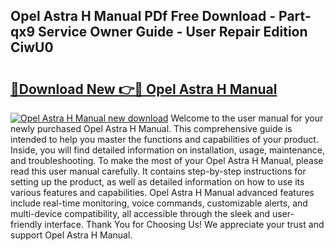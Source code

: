 ## Opel Astra H Manual PDf Free Download - Part-qx9 Service Owner Guide - User Repair Edition CiwU0

# <h2><a href="http://cf12247.oget.top/?id=Opel+Astra+H+Manual">🔗Download New 👉🔴 Opel Astra H Manual</a></h2>

[![Opel Astra H Manual new download](https://i.imgur.com/5g1atiW.png)](http://cf12247.oget.top/?id=Opel+Astra+H+Manual)
Welcome to the user manual for your newly purchased Opel Astra H Manual. This comprehensive guide is intended to help you master the functions and capabilities of your product. Inside, you will find detailed information on installation, usage, maintenance, and troubleshooting. To make the most of your Opel Astra H Manual, please read this user manual carefully. It contains step-by-step instructions for setting up the product, as well as detailed information on how to use its various features and capabilities. Opel Astra H Manual advanced features include real-time monitoring, voice commands, customizable alerts, and multi-device compatibility, all accessible through the sleek and user-friendly interface. Thank You for Choosing Us! We appreciate your trust and support Opel Astra H Manual.
